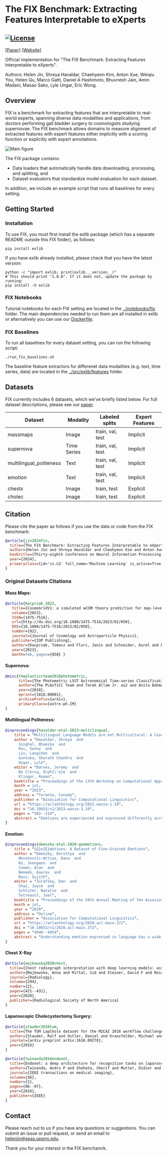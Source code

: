 # The FIX Benchmark: Extracting Features Interpretable to eXperts

[![License](https://img.shields.io/badge/license-MIT-blue.svg)](https://github.com/BrachioLab/exlib/blob/master/LICENSE)
--------------------------------------------------------------------------------

[<a href="https://github.com/BrachioLab/brachiolab.github.io/blob/live/fix/jin2024fix.pdf">Paper</a>] [<a href="https://brachiolab.github.io/fix/">Website</a>] 

Official implementation for "The FIX Benchmark: Extracting Features Interpretable to eXperts".

Authors: Helen Jin, Shreya Havaldar, Chaehyeon Kim, Anton Xue, Weiqiu You, Helen Qu, Marco Gatti, Daniel A Hashimoto, Bhuvnesh Jain, Amin Madani, Masao Sako, Lyle Ungar, Eric Wong.

## Overview
FIX is a benchmark for extracting features that are interpretable to real-world experts, spanning diverse data modalities and applications, from doctors performing gall bladder surgery to cosmologists studying supernovae. The FIX benchmark allows domains to measure alignment of extracted features with expert features either implicitly with a scoring function or explicitly with expert annotations.

![Main figure](IF_extraction.png)

The FIX package contains:

 * Data loaders that automatically handle data downloading, processing, and splitting, and
 * Dataset evaluators that standardize model evaluation for each dataset.

In addition, we include an example script that runs all baselines for every setting.

<!-- For more information, please visit [our website](https://brachiolab.github.io/fix/) or read the main FIX [paper](https://github.com/BrachioLab/brachiolab.github.io/blob/live/fix/jin2024fix.pdf). -->
<!-- For questions and feedback, please post on the [discussion board](https://github.com/BrachioLab/exlib/discussions). -->

## Getting Started
### Installation
To use FIX, you must first install the exlib package (which has a separate README outside this FIX folder), as follows:
```
pip install exlib
```

If you have exlib already installed, please check that you have the latest version:
```
python -c "import exlib; print(exlib.__version__)"
# This should print "1.0.0". If it does not, update the package by running:
pip install -U exlib

```

### FIX Notebooks
Tutorial notebooks for each FIX setting are located in the [../notebooks/fix](https://github.com/BrachioLab/exlib/blob/master/notebooks/fix) folder.
The main dependencies needed to run them are all installed in exlib or alternatively you can use our [Dockerfile](https://github.com/BrachioLab/dockerfiles/blob/main/riceric22/exlib/Dockerfile).

### FIX Baselines
To run all baselines for every dataset setting, you can run the following script:
```
./run_fix_baselines.sh
```
The baseline feature extractors for differenet data modalities (e.g. text, time series, data) are located in the [../src/exlib/features](https://github.com/BrachioLab/exlib/blob/master/src/features) folder.

## Datasets
FIX currently includes 6 datasets, which we've briefly listed below. For full dataset descriptions, please see our [paper](https://github.com/BrachioLab/brachiolab.github.io/blob/live/fix/jin2024fix.pdf).

| Dataset                 | Modality    | Labeled splits   | Expert Features  |
| ----------------------- | ----------- | ---------------- | ---------------- |
| massmaps                | Image       | train, val, test | Implicit         |
| supernova               | Time Series | train, val, test | Implicit         |
| multilingual_politeness | Text        | train, val, test | Implicit         |
| emotion                 | Text        | train, val, test | Implicit         |
| chestx                  | Image       | train, test      | Explicit         |
| cholec                  | Image       | train, test      | Explicit         |



## Citation
Please cite the paper as follows if you use the data or code from the FIX benchmark:
```bibtex
@article{jin2024fix,
  title={The FIX Benchmark: Extracting Features Interpretable to eXperts},
  author={Helen Jin and Shreya Havaldar and Chaehyeon Kim and Anton Xue and Weiqiu You and Helen Qu and Marco Gatti and Daniel A Hashimoto and Bhuvnesh Jain and Amin Madani and Masao Sako and Lyle Ungar and Eric Wong},
  booktitle={Thirty-eighth Conference on Neural Information Processing Systems Datasets and Benchmarks Track},
  year={2024},
  primaryClass={id='cs.LG' full_name='Machine Learning' is_active=True alt_name=None in_archive='cs' is_general=False description='Papers on all aspects of machine learning research (supervised, unsupervised, reinforcement learning, bandit problems, and so on) including also robustness, explanation, fairness, and methodology. cs.LG is also an appropriate primary category for applications of machine learning methods.'}
}
```

### Original Datasets Citations
#### Mass Maps:
```bibtex
@article{Kacprzak_2023,
   title={CosmoGridV1: a simulated 𝗐CDM theory prediction for map-level cosmological inference},
   volume={2023},
   ISSN={1475-7516},
   url={http://dx.doi.org/10.1088/1475-7516/2023/02/050},
   DOI={10.1088/1475-7516/2023/02/050},
   number={02},
   journal={Journal of Cosmology and Astroparticle Physics},
   publisher={IOP Publishing},
   author={Kacprzak, Tomasz and Fluri, Janis and Schneider, Aurel and Refregier, Alexandre and Stadel, Joachim},
   year={2023},
   month=feb, pages={050} }
```
#### Supernova:
```bibtex
@misc{theplasticcteam2018photometric,
      title={The Photometric LSST Astronomical Time-series Classification Challenge (PLAsTiCC): Data set},
      author={The PLAsTiCC Team and Tarek Allam Jr. au2 and Anita Bahmanyar and Rahul Biswas and Mi Dai and Lluís Galbany and Renée Hložek and Emille E. O. Ishida and Saurabh W. Jha and David O. Jones and Richard Kessler and Michelle Lochner and Ashish A. Mahabal and Alex I. Malz and Kaisey S. Mandel and Juan Rafael Martínez-Galarza and Jason D. McEwen and Daniel Muthukrishna and Gautham Narayan and Hiranya Peiris and Christina M. Peters and Kara Ponder and Christian N. Setzer and The LSST Dark Energy Science Collaboration and The LSST Transients and Variable Stars Science Collaboration},
      year={2018},
      eprint={1810.00001},
      archivePrefix={arXiv},
      primaryClass={astro-ph.IM}
}
```

#### Multilingual Politeness:
```bibtex
@inproceedings{havaldar-etal-2023-multilingual,
    title = "Multilingual Language Models are not Multicultural: A Case Study in Emotion",
    author = "Havaldar, Shreya  and
      Singhal, Bhumika  and
      Rai, Sunny  and
      Liu, Langchen  and
      Guntuku, Sharath Chandra  and
      Ungar, Lyle",
    editor = "Barnes, Jeremy  and
      De Clercq, Orph{\'e}e  and
      Klinger, Roman",
    booktitle = "Proceedings of the 13th Workshop on Computational Approaches to Subjectivity, Sentiment, {\&} Social Media Analysis",
    month = jul,
    year = "2023",
    address = "Toronto, Canada",
    publisher = "Association for Computational Linguistics",
    url = "https://aclanthology.org/2023.wassa-1.19",
    doi = "10.18653/v1/2023.wassa-1.19",
    pages = "202--214",
    abstract = "Emotions are experienced and expressed differently across the world. In order to use Large Language Models (LMs) for multilingual tasks that require emotional sensitivity, LMs must reflect this cultural variation in emotion. In this study, we investigate whether the widely-used multilingual LMs in 2023 reflect differences in emotional expressions across cultures and languages. We find that embeddings obtained from LMs (e.g., XLM-RoBERTa) are Anglocentric, and generative LMs (e.g., ChatGPT) reflect Western norms, even when responding to prompts in other languages. Our results show that multilingual LMs do not successfully learn the culturally appropriate nuances of emotion and we highlight possible research directions towards correcting this.",
}
```

#### Emotion:
```bibtex
@inproceedings{demszky-etal-2020-goemotions,
    title = "{G}o{E}motions: A Dataset of Fine-Grained Emotions",
    author = "Demszky, Dorottya  and
      Movshovitz-Attias, Dana  and
      Ko, Jeongwoo  and
      Cowen, Alan  and
      Nemade, Gaurav  and
      Ravi, Sujith",
    editor = "Jurafsky, Dan  and
      Chai, Joyce  and
      Schluter, Natalie  and
      Tetreault, Joel",
    booktitle = "Proceedings of the 58th Annual Meeting of the Association for Computational Linguistics",
    month = jul,
    year = "2020",
    address = "Online",
    publisher = "Association for Computational Linguistics",
    url = "https://aclanthology.org/2020.acl-main.372",
    doi = "10.18653/v1/2020.acl-main.372",
    pages = "4040--4054",
    abstract = "Understanding emotion expressed in language has a wide range of applications, from building empathetic chatbots to detecting harmful online behavior. Advancement in this area can be improved using large-scale datasets with a fine-grained typology, adaptable to multiple downstream tasks. We introduce GoEmotions, the largest manually annotated dataset of 58k English Reddit comments, labeled for 27 emotion categories or Neutral. We demonstrate the high quality of the annotations via Principal Preserved Component Analysis. We conduct transfer learning experiments with existing emotion benchmarks to show that our dataset generalizes well to other domains and different emotion taxonomies. Our BERT-based model achieves an average F1-score of .46 across our proposed taxonomy, leaving much room for improvement.",
}
```

#### Chest X-Ray
```bibtex
@article{majkowska2020chest,
  title={Chest radiograph interpretation with deep learning models: assessment with radiologist-adjudicated reference standards and population-adjusted evaluation},
  author={Majkowska, Anna and Mittal, Sid and Steiner, David F and Reicher, Joshua J and McKinney, Scott Mayer and Duggan, Gavin E and Eswaran, Krish and Cameron Chen, Po-Hsuan and Liu, Yun and Kalidindi, Sreenivasa Raju and others},
  journal={Radiology},
  volume={294},
  number={2},
  pages={421--431},
  year={2020},
  publisher={Radiological Society of North America}
}
```

#### Laparoscopic Cholecystectomy Surgery:
```bibtex
@article{stauder2016tum,
  title={The TUM LapChole dataset for the M2CAI 2016 workflow challenge},
  author={Stauder, Ralf and Ostler, Daniel and Kranzfelder, Michael and Koller, Sebastian and Feu{\ss}ner, Hubertus and Navab, Nassir},
  journal={arXiv preprint arXiv:1610.09278},
  year={2016}
}

@article{twinanda2016endonet,
  title={Endonet: a deep architecture for recognition tasks on laparoscopic videos},
  author={Twinanda, Andru P and Shehata, Sherif and Mutter, Didier and Marescaux, Jacques and De Mathelin, Michel and Padoy, Nicolas},
  journal={IEEE transactions on medical imaging},
  volume={36},
  number={1},
  pages={86--97},
  year={2016},
  publisher={IEEE}
}
```

## Contact
Please reach out to us if you have any questions or suggestions. You can submit an issue or pull request, or send an email to helenjin@seas.upenn.edu.

Thank you for your interest in the FIX benchamrk.


